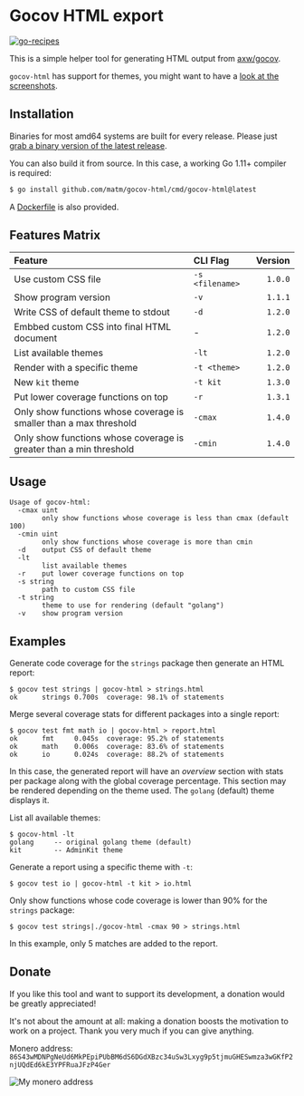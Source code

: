 # Gocov HTML export

[![go-recipes](https://raw.githubusercontent.com/nikolaydubina/go-recipes/main/badge.svg?raw=true)](https://github.com/nikolaydubina/go-recipes)

This is a simple helper tool for generating HTML output from [axw/gocov](https://github.com/axw/gocov/).

`gocov-html` has support for themes, you might want to have a [look at the screenshots](themes/README.md).

## Installation

Binaries for most amd64 systems are built for every release. Please just [grab a binary version of the latest release](https://github.com/matm/gocov-html/releases).

You can also build it from source. In this case, a working Go 1.11+ compiler is required:

```bash
$ go install github.com/matm/gocov-html/cmd/gocov-html@latest
```

A [Dockerfile](Dockerfile) is also provided.

## Features Matrix

Feature|CLI Flag|Version
:---|:---|---:
Use custom CSS file|`-s <filename>`|`1.0.0`
Show program version|`-v`|`1.1.1`
Write CSS of default theme to stdout|`-d`|`1.2.0`
Embbed custom CSS into final HTML document|-|`1.2.0`
List available themes|`-lt`|`1.2.0`
Render with a specific theme|`-t <theme>`|`1.2.0`
New `kit` theme |`-t kit`|`1.3.0`
Put lower coverage functions on top|`-r`|`1.3.1`
Only show functions whose coverage is smaller than a max threshold|`-cmax`|`1.4.0`
Only show functions whose coverage is greater than a min threshold|`-cmin`|`1.4.0`

## Usage

```
Usage of gocov-html:
  -cmax uint
        only show functions whose coverage is less than cmax (default 100)
  -cmin uint
        only show functions whose coverage is more than cmin
  -d    output CSS of default theme
  -lt
        list available themes
  -r    put lower coverage functions on top
  -s string
        path to custom CSS file
  -t string
        theme to use for rendering (default "golang")
  -v    show program version
```

## Examples

Generate code coverage for the `strings` package then generate an HTML report:
```
$ gocov test strings | gocov-html > strings.html
ok      strings 0.700s  coverage: 98.1% of statements
```

Merge several coverage stats for different packages into a single report:
```
$ gocov test fmt math io | gocov-html > report.html
ok      fmt     0.045s  coverage: 95.2% of statements
ok      math    0.006s  coverage: 83.6% of statements
ok      io      0.024s  coverage: 88.2% of statements
```

In this case, the generated report will have an *overview* section with stats per package along with the global coverage percentage. This section may be rendered depending on the theme used. The `golang` (default) theme displays it.

List all available themes:
```
$ gocov-html -lt
golang     -- original golang theme (default)
kit        -- AdminKit theme
```

Generate a report using a specific theme with `-t`:
```
$ gocov test io | gocov-html -t kit > io.html
```

Only show functions whose code coverage is lower than 90% for the `strings` package:
```
$ gocov test strings|./gocov-html -cmax 90 > strings.html
```
In this example, only 5 matches are added to the report.

## Donate

If you like this tool and want to support its development, a donation would be greatly appreciated!

It's not about the amount at all: making a donation boosts the motivation to work on a project. Thank you very much if you can give anything.

Monero address:
`86S43wMDNPgNeUd6MkPEpiPUbBM6dS6DGdXBzc34uSw3Lxyg9p5tjmuGHESwmza3wGKfP2njUQdEd6kE3YPFRuaJFzP4Ger`

![My monero address](res/qr-donate.png)
